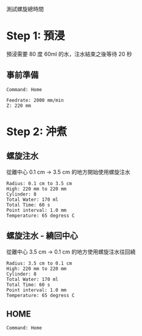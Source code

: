 
測試螺旋總時間

# Step 1: 預浸

預浸需要 80 度 60ml 的水，注水結束之後等待 20 秒

## 事前準備

``` operations
Command: Home
```

``` move
Feedrate: 2000 mm/min
Z: 220 mm
```

# Step 2: 沖煮

## 螺旋注水

從離中心 0.1 cm -> 3.5 cm 的地方開始使用螺旋注水

``` spiral_total_water
Radius: 0.1 cm to 3.5 cm
High: 220 mm to 220 mm
Cylinder: 8
Total Water: 170 ml
Total Time: 60 s
Point interval: 1.0 mm
Temperature: 65 degress C
```

## 螺旋注水 - 繞回中心

從離中心 3.5 cm -> 0.1 cm 的地方使用螺旋注水往回繞

``` spiral_total_water
Radius: 3.5 cm to 0.1 cm
High: 220 mm to 220 mm
Cylinder: 8
Total Water: 170 ml
Total Time: 60 s
Point interval: 1.0 mm
Temperature: 65 degress C
```

## HOME

``` operations
Command: Home
```

